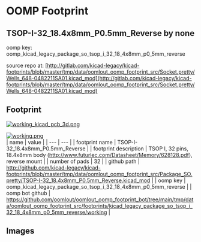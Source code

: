 # OOMP Footprint  
## TSOP-I-32_18.4x8mm_P0.5mm_Reverse  by none  
  
oomp key: oomp_kicad_legacy_package_so_tsop_i_32_18_4x8mm_p0_5mm_reverse  
  
source repo at: [http://gitlab.com/kicad-legacy/kicad-footprints/blob/master/tmp/data/oomlout_oomp_footprint_src/Socket.pretty/Wells_648-0482211SA01.kicad_mod](http://gitlab.com/kicad-legacy/kicad-footprints/blob/master/tmp/data/oomlout_oomp_footprint_src/Socket.pretty/Wells_648-0482211SA01.kicad_mod)  
## Footprint  
  
[![working_kicad_pcb_3d.png](working_kicad_pcb_3d_600.png)](working_kicad_pcb_3d.png)  
  
[![working.png](working_600.png)](working.png)  
| name | value | 
| --- | --- | 
| footprint name | TSOP-I-32_18.4x8mm_P0.5mm_Reverse | 
| footprint description | TSOP I, 32 pins, 18.4x8mm body (http://www.futurlec.com/Datasheet/Memory/628128.pdf), reverse mount | 
| number of pads | 32 | 
| github path | http://github.com/kicad-legacy/kicad-footprints/blob/master/tmp/data/oomlout_oomp_footprint_src/Package_SO.pretty/TSOP-I-32_18.4x8mm_P0.5mm_Reverse.kicad_mod | 
| oomp key | oomp_kicad_legacy_package_so_tsop_i_32_18_4x8mm_p0_5mm_reverse | 
| oomp bot github | https://github.com/oomlout/oomlout_oomp_footprint_bot/tree/main/tmp/data/oomlout_oomp_footprint_src/footprints/kicad_legacy_package_so_tsop_i_32_18_4x8mm_p0_5mm_reverse/working | 
## Images  
